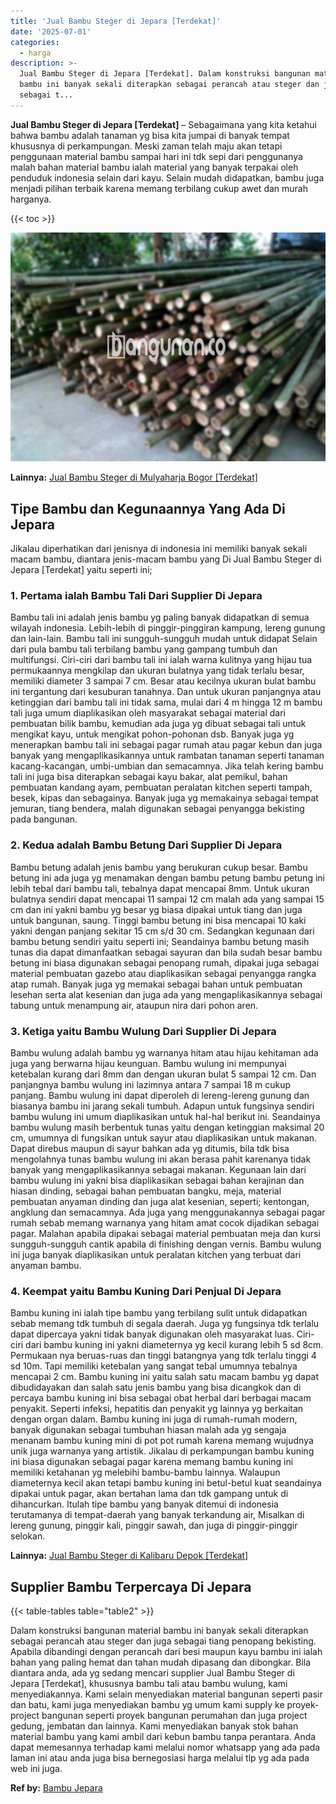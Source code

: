 ```yaml
---
title: 'Jual Bambu Steger di Jepara [Terdekat]'
date: '2025-07-01'
categories:
  - harga
description: >-
  Jual Bambu Steger di Jepara [Terdekat]. Dalam konstruksi bangunan material
  bambu ini banyak sekali diterapkan sebagai perancah atau steger dan juga
  sebagai t...
---
```


**Jual Bambu Steger di Jepara \[Terdekat\]** – Sebagaimana yang kita ketahui bahwa bambu adalah tanaman yg bisa kita jumpai di banyak tempat khususnya di perkampungan. Meski zaman telah maju akan tetapi penggunaan material bambu sampai hari ini tdk sepi dari penggunanya malah bahan material bambu ialah material yang banyak terpakai oleh penduduk indonesia selain dari kayu. Selain mudah didapatkan, bambu juga menjadi pilihan terbaik karena memang terbilang cukup awet dan murah harganya.

{{< toc >}}

![Jual Bambu Steger di Jepara [Terdekat]](/images/jual-bambu-tali-20.png)

**Lainnya:** [Jual Bambu Steger di Mulyaharja Bogor \[Terdekat\]](https://bambu.bangunan.co/jual-bambu-steger-di-mulyaharja-bogor-terdekat/)

## Tipe Bambu dan Kegunaannya Yang Ada Di Jepara

Jikalau diperhatikan dari jenisnya di indonesia ini memiliki banyak sekali macam bambu, diantara jenis-macam bambu yang Di Jual Bambu Steger di Jepara \[Terdekat\] yaitu seperti ini;

### 1\. Pertama ialah Bambu Tali Dari Supplier Di Jepara

Bambu tali ini adalah jenis bambu yg paling banyak didapatkan di semua wilayah indonesia. Lebih-lebih di pinggir-pinggiran kampung, lereng gunung dan lain-lain. Bambu tali ini sungguh-sungguh mudah untuk didapat Selain dari pula bambu tali terbilang bambu yang gampang tumbuh dan multifungsi. Ciri-ciri dari bambu tali ini ialah warna kulitnya yang hijau tua permukaannya mengkilap dan ukuran bulatnya yang tidak terlalu besar, memiliki diameter 3 sampai 7 cm. Besar atau kecilnya ukuran bulat bambu ini tergantung dari kesuburan tanahnya. Dan untuk ukuran panjangnya atau ketinggian dari bambu tali ini tidak sama, mulai dari 4 m hingga 12 m bambu tali juga umum diaplikasikan oleh masyarakat sebagai material dari pembuatan bilik bambu, kemudian ada juga yg dibuat sebagai tali untuk mengikat kayu, untuk mengikat pohon-pohonan dsb. Banyak juga yg menerapkan bambu tali ini sebagai pagar rumah atau pagar kebun dan juga banyak yang mengaplikasikannya untuk rambatan tanaman seperti tanaman kacang-kacangan, umbi-umbian dan semacamnya. Jika telah kering bambu tali ini juga bisa diterapkan sebagai kayu bakar, alat pemikul, bahan pembuatan kandang ayam, pembuatan peralatan kitchen seperti tampah, besek, kipas dan sebagainya. Banyak juga yg memakainya sebagai tempat jemuran, tiang bendera, malah digunakan sebagai penyangga bekisting pada bangunan.

### 2\. Kedua adalah Bambu Betung Dari Supplier Di Jepara

Bambu betung adalah jenis bambu yang berukuran cukup besar. Bambu betung ini ada juga yg menamakan dengan bambu petung bambu petung ini lebih tebal dari bambu tali, tebalnya dapat mencapai 8mm. Untuk ukuran bulatnya sendiri dapat mencapai 11 sampai 12 cm malah ada yang sampai 15 cm dan ini yakni bambu yg besar yg biasa dipakai untuk tiang dan juga untuk bangunan, saung. Tinggi bambu betung ini bisa mencapai 10 kaki yakni dengan panjang sekitar 15 cm s/d 30 cm. Sedangkan kegunaan dari bambu betung sendiri yaitu seperti ini; Seandainya bambu betung masih tunas dia dapat dimanfaatkan sebagai sayuran dan bila sudah besar bambu betung ini biasa digunakan sebagai penopang rumah, dipakai juga sebagai material pembuatan gazebo atau diaplikasikan sebagai penyangga rangka atap rumah. Banyak juga yg memakai sebagai bahan untuk pembuatan lesehan serta alat kesenian dan juga ada yang mengaplikasikannya sebagai tabung untuk menampung air, ataupun nira dari pohon aren.

### 3\. Ketiga yaitu Bambu Wulung Dari Supplier Di Jepara

Bambu wulung adalah bambu yg warnanya hitam atau hijau kehitaman ada juga yang berwarna hijau keunguan. Bambu wulung ini mempunyai ketebalan kurang dari 8mm dan dengan ukuran bulat 5 sampai 12 cm. Dan panjangnya bambu wulung ini lazimnya antara 7 sampai 18 m cukup panjang. Bambu wulung ini dapat diperoleh di lereng-lereng gunung dan biasanya bambu ini jarang sekali tumbuh. Adapun untuk fungsinya sendiri bambu wulung ini umum diaplikasikan untuk hal-hal berikut ini. Seandainya bambu wulung masih berbentuk tunas yaitu dengan ketinggian maksimal 20 cm, umumnya di fungsikan untuk sayur atau diaplikasikan untuk makanan. Dapat direbus maupun di sayur bahkan ada yg ditumis, bila tdk bisa mengolahnya tunas bambu wulung ini akan berasa pahit karenanya tidak banyak yang mengaplikasikannya sebagai makanan. Kegunaan lain dari bambu wulung ini yakni bisa diaplikasikan sebagai bahan kerajinan dan hiasan dinding, sebagai bahan pembuatan bangku, meja, material pembuatan anyaman dinding dan juga alat kesenian, seperti; kentongan, angklung dan semacamnya. Ada juga yang menggunakannya sebagai pagar rumah sebab memang warnanya yang hitam amat cocok dijadikan sebagai pagar. Malahan apabila dipakai sebagai material pembuatan meja dan kursi sungguh-sungguh cantik apabila di finishing dengan vernis. Bambu wulung ini juga banyak diaplikasikan untuk peralatan kitchen yang terbuat dari anyaman bambu.

### 4\. Keempat yaitu Bambu Kuning Dari Penjual Di Jepara

Bambu kuning ini ialah tipe bambu yang terbilang sulit untuk didapatkan sebab memang tdk tumbuh di segala daerah. Juga yg fungsinya tdk terlalu dapat dipercaya yakni tidak banyak digunakan oleh masyarakat luas. Ciri-ciri dari bambu kuning ini yakni diameternya yg kecil kurang lebih 5 sd 8cm. Permukaan nya beruas-ruas dan tinggi batangnya yang tdk terlalu tinggi 4 sd 10m. Tapi memiliki ketebalan yang sangat tebal umumnya tebalnya mencapai 2 cm. Bambu kuning ini yaitu salah satu macam bambu yg dapat dibudidayakan dan salah satu jenis bambu yang bisa dicangkok dan di percaya bambu kuning ini bisa sebagai obat herbal dari berbagai macam penyakit. Seperti infeksi, hepatitis dan penyakit yg lainnya yg berkaitan dengan organ dalam. Bambu kuning ini juga di rumah-rumah modern, banyak digunakan sebagai tumbuhan hiasan malah ada yg sengaja menanam bambu kuning mini di pot pot rumah karena memang wujudnya unik juga warnanya yang artistik. Jikalau di perkampungan bambu kuning ini biasa digunakan sebagai pagar karena memang bambu kuning ini memiliki ketahanan yg melebihi bambu-bambu lainnya. Walaupun diameternya kecil akan tetapi bambu kuning ini betul-betul kuat seandainya dipakai untuk pagar, akan bertahan lama dan tdk gampang untuk di dihancurkan. Itulah tipe bambu yang banyak ditemui di indonesia terutamanya di tempat-daerah yang banyak terkandung air, Misalkan di lereng gunung, pinggir kali, pinggir sawah, dan juga di pinggir-pinggir selokan.

**Lainnya:** [Jual Bambu Steger di Kalibaru Depok \[Terdekat\]](https://bambu.bangunan.co/jual-bambu-steger-di-kalibaru-depok-terdekat/)

## Supplier Bambu Terpercaya Di Jepara

{{< table-tables table="table2" >}}

Dalam konstruksi bangunan material bambu ini banyak sekali diterapkan sebagai perancah atau steger dan juga sebagai tiang penopang bekisting. Apabila dibandingi dengan perancah dari besi maupun kayu bambu ini ialah bahan yang paling hemat dan tahan mudah dipasang dan dibongkar. Bila diantara anda, ada yg sedang mencari supplier Jual Bambu Steger di Jepara \[Terdekat\], khususnya bambu tali atau bambu wulung, kami menyediakannya. Kami selain menyediakan material bangunan seperti pasir dan batu, kami juga menyediakan bambu yg umum kami supply ke proyek-project bangunan seperti proyek bangunan perumahan dan juga project gedung, jembatan dan lainnya. Kami menyediakan banyak stok bahan material bambu yang kami ambil dari kebun bambu tanpa perantara. Anda dapat memesannya terhadap kami melalui nomor whatsapp yang ada pada laman ini atau anda juga bisa bernegosiasi harga melalui tlp yg ada pada web ini juga.

**Ref by:** [Bambu Jepara](https://id.wikipedia.org/wiki/Bambu)
